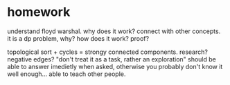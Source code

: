 # homework
understand floyd warshal. why does it work?
connect with other concepts. 
it is a dp problem, why? how does it work? proof?

topological sort + cycles = strongy connected components. research?
negative edges?
"don't treat it as a task, rather an exploration"
should be able to answer imedietly when asked, otherwise you probably don't know it well enough... able to teach other people.

